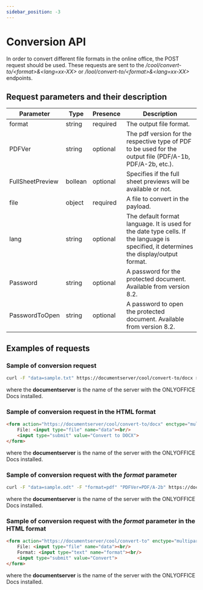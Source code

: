 ```yaml
---
sidebar_position: -3
---
```


# Conversion API

In order to convert different file formats in the online office, the POST request should be used. These requests are sent to the */cool/convert-to/\<format>&\<lang=xx-XX>* or */lool/convert-to/\<format>&\<lang=xx-XX>* endpoints.

## Request parameters and their description

| Parameter        | Type    | Presence | Description                                                                                                                             |
| ---------------- | ------- | -------- | --------------------------------------------------------------------------------------------------------------------------------------- |
| format           | string  | required | The output file format.                                                                                                                 |
| PDFVer           | string  | optional | The pdf version for the respective type of PDF to be used for the output file (PDF/A-1b, PDF/A-2b, etc.).                               |
| FullSheetPreview | bollean | optional | Specifies if the full sheet previews will be available or not.                                                                          |
| file             | object  | required | A file to convert in the payload.                                                                                                       |
| lang             | string  | optional | The default format language. It is used for the date type cells. If the language is specified, it determines the display/output format. |
| Password         | string  | optional | A password for the protected document. Available from version 8.2.                                                                      |
| PasswordToOpen   | string  | optional | A password to open the protected document. Available from version 8.2.                                                                  |

## Examples of requests

### Sample of conversion request

``` sh
curl -F "data=sample.txt" https://documentserver/cool/convert-to/docx > result.docx
```

where the **documentserver** is the name of the server with the ONLYOFFICE Docs installed.

### Sample of conversion request in the HTML format

``` html
<form action="https://documentserver/cool/convert-to/docx" enctype="multipart/form-data" method="post">
    File: <input type="file" name="data"><br/>
    <input type="submit" value="Convert to DOCX">
</form>
```

where the **documentserver** is the name of the server with the ONLYOFFICE Docs installed.

### Sample of conversion request with the *format* parameter

``` sh
curl -F "data=sample.odt" -F "format=pdf" "PDFVer=PDF/A-2b" https://documentserver/cool/convert-to > result.pdf
```

where the **documentserver** is the name of the server with the ONLYOFFICE Docs installed.

### Sample of conversion request with the *format* parameter in the HTML format

``` html
<form action="https://documentserver/cool/convert-to" enctype="multipart/form-data" method="post">
    File: <input type="file" name="data"><br/>
    Format: <input type="text" name="format"><br/>
    <input type="submit" value="Convert">
</form>
```

where the **documentserver** is the name of the server with the ONLYOFFICE Docs installed.

